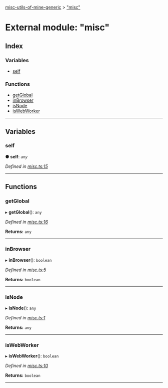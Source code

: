 [misc-utils-of-mine-generic](../README.md) > ["misc"](../modules/_misc_.md)

# External module: "misc"

## Index

### Variables

* [self](_misc_.md#self)

### Functions

* [getGlobal](_misc_.md#getglobal)
* [inBrowser](_misc_.md#inbrowser)
* [isNode](_misc_.md#isnode)
* [isWebWorker](_misc_.md#iswebworker)

---

## Variables

<a id="self"></a>

###  self

**● self**: *`any`*

*Defined in [misc.ts:15](https://github.com/cancerberoSgx/misc-utils-of-mine/blob/85b0b78/misc-utils-of-mine-generic/src/misc.ts#L15)*

___

## Functions

<a id="getglobal"></a>

###  getGlobal

▸ **getGlobal**(): `any`

*Defined in [misc.ts:16](https://github.com/cancerberoSgx/misc-utils-of-mine/blob/85b0b78/misc-utils-of-mine-generic/src/misc.ts#L16)*

**Returns:** `any`

___
<a id="inbrowser"></a>

###  inBrowser

▸ **inBrowser**(): `boolean`

*Defined in [misc.ts:5](https://github.com/cancerberoSgx/misc-utils-of-mine/blob/85b0b78/misc-utils-of-mine-generic/src/misc.ts#L5)*

**Returns:** `boolean`

___
<a id="isnode"></a>

###  isNode

▸ **isNode**(): `any`

*Defined in [misc.ts:1](https://github.com/cancerberoSgx/misc-utils-of-mine/blob/85b0b78/misc-utils-of-mine-generic/src/misc.ts#L1)*

**Returns:** `any`

___
<a id="iswebworker"></a>

###  isWebWorker

▸ **isWebWorker**(): `boolean`

*Defined in [misc.ts:10](https://github.com/cancerberoSgx/misc-utils-of-mine/blob/85b0b78/misc-utils-of-mine-generic/src/misc.ts#L10)*

**Returns:** `boolean`

___

